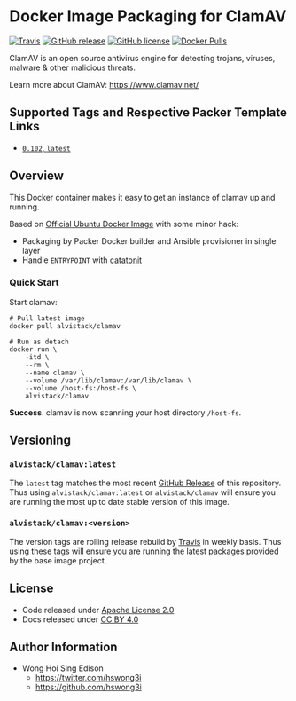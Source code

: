 # Docker Image Packaging for ClamAV

[![Travis](https://img.shields.io/travis/com/alvistack/docker-clamav.svg)](https://travis-ci.com/alvistack/docker-clamav)
[![GitHub release](https://img.shields.io/github/release/alvistack/docker-clamav.svg)](https://github.com/alvistack/docker-clamav/releases)
[![GitHub license](https://img.shields.io/github/license/alvistack/docker-clamav.svg)](https://github.com/alvistack/docker-clamav/blob/master/LICENSE)
[![Docker Pulls](https://img.shields.io/docker/pulls/alvistack/clamav.svg)](https://hub.docker.com/r/alvistack/clamav/)

ClamAV is an open source antivirus engine for detecting trojans, viruses, malware & other malicious threats.

Learn more about ClamAV: <https://www.clamav.net/>

## Supported Tags and Respective Packer Template Links

  - [`0.102`, `latest`](https://github.com/alvistack/docker-clamav/blob/master/packer/docker-0.102/packer.json)

## Overview

This Docker container makes it easy to get an instance of clamav up and running.

Based on [Official Ubuntu Docker Image](https://hub.docker.com/_/ubuntu/) with some minor hack:

  - Packaging by Packer Docker builder and Ansible provisioner in single layer
  - Handle `ENTRYPOINT` with [catatonit](https://github.com/openSUSE/catatonit)

### Quick Start

Start clamav:

    # Pull latest image
    docker pull alvistack/clamav
    
    # Run as detach
    docker run \
        -itd \
        --rm \
        --name clamav \
        --volume /var/lib/clamav:/var/lib/clamav \
        --volume /host-fs:/host-fs \
        alvistack/clamav

**Success**. clamav is now scanning your host directory `/host-fs`.

## Versioning

### `alvistack/clamav:latest`

The `latest` tag matches the most recent [GitHub Release](https://github.com/alvistack/docker-clamav/releases) of this repository. Thus using `alvistack/clamav:latest` or `alvistack/clamav` will ensure you are running the most up to date stable version of this image.

### `alvistack/clamav:<version>`

The version tags are rolling release rebuild by [Travis](https://travis-ci.com/alvistack/docker-clamav) in weekly basis. Thus using these tags will ensure you are running the latest packages provided by the base image project.

## License

  - Code released under [Apache License 2.0](LICENSE)
  - Docs released under [CC BY 4.0](http://creativecommons.org/licenses/by/4.0/)

## Author Information

  - Wong Hoi Sing Edison
      - <https://twitter.com/hswong3i>
      - <https://github.com/hswong3i>
